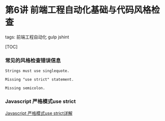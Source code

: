 # 第6讲 前端工程自动化基础与代码风格检查

tags: 前端工程自动化 gulp jshint

[TOC]

### 常见的风格检查错误信息

`Strings must use singlequote.`

`Missing "use strict" statement.`

`Missing semicolon.`



### Javascript 严格模式use strict

[Javascript 严格模式use strict详解](http://www.xuanfengge.com/4637.html)
